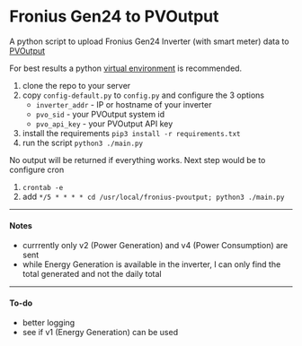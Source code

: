 # Fronius Gen24 to PVOutput

A python script to upload Fronius Gen24 Inverter (with smart meter) data to [PVOutput](https://pvoutput.org)

For best results a python [virtual environment](https://docs.python.org/3/library/venv.html) is recommended.

1. clone the repo to your server
2. copy `config-default.py` to `config.py` and configure the 3 options
   - `inverter_addr` - IP or hostname of your inverter
   - `pvo_sid` - your PVOutput system id
   - `pvo_api_key` - your PVOutput API key
3. install the requirements `pip3 install -r requirements.txt`
4. run the script `python3 ./main.py`

No output will be returned if everything works. Next step would be to configure cron
1. `crontab -e`
2. add `*/5 * * * * cd /usr/local/fronius-pvoutput; python3 ./main.py`

---
#### Notes
- currrently only v2 (Power Generation) and v4 (Power Consumption) are sent
- while Energy Generation is available in the inverter, I can only find the total generated and not the daily total

---
#### To-do
- better logging
- see if v1 (Energy Generation) can be used
